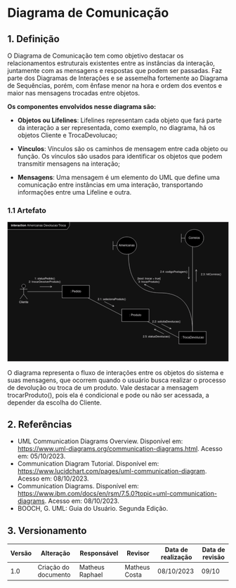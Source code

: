 # Diagrama de Comunicação

## 1. Definição

O Diagrama de Comunicação tem como objetivo destacar os relacionamentos estruturais existentes entre as instâncias da interação, juntamente com as mensagens e respostas que podem ser passadas. Faz parte dos Diagramas de Interações e se assemelha fortemente ao Diagrama de Sequências, porém, com ênfase menor na hora e ordem dos eventos e maior nas mensagens trocadas entre objetos.

**Os componentes envolvidos nesse diagrama são:**

- **Objetos ou Lifelines**: Lifelines representam cada objeto que fará parte da interação a ser representada, como exemplo, no diagrama, há os objetos Cliente e TrocaDevolucao;

- **Vínculos**: Vínculos são os caminhos de mensagem entre cada objeto ou função. Os vínculos são usados para identificar os objetos que podem transmitir mensagens na interação;

- **Mensagens**: Uma mensagem é um elemento do UML que define uma comunicação entre instâncias em uma interação, transportando informações entre uma Lifeline e outra.

### 1.1 Artefato

![Diagrama de Comunicação](../Assets/modelagem/diagramaComunicacao/communications_diagram_v2.1.png)

O diagrama representa o fluxo de interações entre os objetos do sistema e suas mensagens, que ocorrem quando o usuário busca realizar o processo de devolução ou troca de um produto. Vale destacar a mensagem trocarProduto(), pois ela é condicional e pode ou não ser acessada, a depender da escolha do Cliente.

## 2. Referências

- UML Communication Diagrams Overview. Disponível em: https://www.uml-diagrams.org/communication-diagrams.html. Acesso em: 05/10/2023.
- Communication Diagram Tutorial. Disponível em: https://www.lucidchart.com/pages/uml-communication-diagram. Acesso em: 08/10/2023.
- Communication Diagrams. Disponível em: https://www.ibm.com/docs/en/rsm/7.5.0?topic=uml-communication-diagrams. Acesso em: 08/10/2023.
- BOOCH, G. UML: Guia do Usuário. Segunda Edição.

## 3. Versionamento

| Versão | Alteração            | Responsável    | Revisor | Data de realização | Data de revisão |
| ------ | -------------------- | -------------- | ------- | ------------------ | --------------- |
| 1.0    | Criação do documento | Matheus Raphael |   Matheus Costa      | 08/10/2023 |   09/10     |
